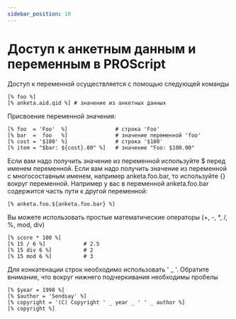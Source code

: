 ```yaml
---
sidebar_position: 10
---
```


# Доступ к анкетным данным и переменным в PROScript

Доступ к переменной осуществляется с помощью следующей команды
```
[% foo %]
[% anketa.aid.qid %] # значение из анкетных данных
```
Присвоение переменной значения:
```
[% foo  = 'Foo'  %]               # строка 'Foo'
[% bar  =  foo   %]               # значение переменной 'foo'
[% cost = '$100' %]               # строка '$100'
[% item = "$bar: ${cost}.00" %]   # значение "Foo: $100.00"
```

Если вам надо получить значение из переменной используйте $ перед именем переменной. Если вам надо получить значение из переменной с многосоставным именем, например anketa.foo.bar, то используйте {} вокруг переменной. Например у вас в переменной anketa.foo.bar содержится часть пути к другой переменной:
```
[% anketa.foo.${anketa.foo.bar} %]
```
Вы можете использовать простые математические операторы (+, -, *, /, %, mod, div)
```
[% score * 100 %]
[% 15 / 6 %]            # 2.5
[% 15 div 6 %]          # 2
[% 15 mod 6 %]          # 3
```
Для конкатенации строк необходимо использовать ' _ '. Обратите внимание, что вокруг нижнего подчеркивания необходимы пробелы
```
[% $year = 1998 %]
[% $author = 'Sendsay' %]
[% copyright = '(C) Copyright ' _ year _ ' ' _ author %]
[% copyright %]
```